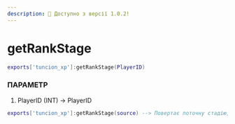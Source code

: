 ```yaml
---
description: 🔧 Доступно з версії 1.0.2!
---
```


# getRankStage

```lua title="Синтаксис експорту"
exports['tuncion_xp']:getRankStage(PlayerID)
```

### ПАРАМЕТР

1. PlayerID <span className="color-blue">(INT)</span> <span className="color-orange">-> PlayerID</span>

```lua
exports['tuncion_xp']:getRankStage(source) --> Повертає поточну стадію, наприклад, Новачок
```